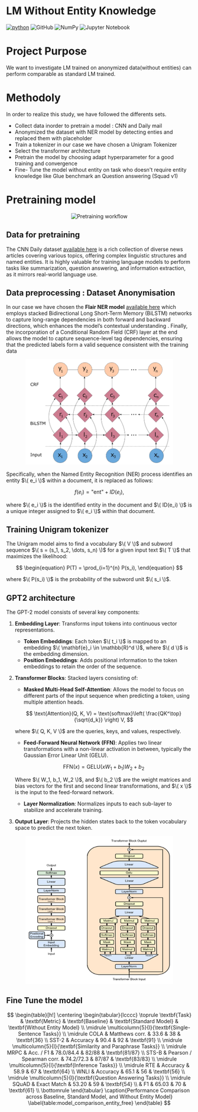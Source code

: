 # LM Without Entity Knowledge

[![python](https://img.shields.io/badge/Python-14354C?style=for-the-badge&logo=python&logoColor=white)](https://www.python.org)
![GitHub](https://img.shields.io/badge/github-%23121011.svg?style=for-the-badge&logo=github&logoColor=white)
![NumPy](https://img.shields.io/badge/numpy-%23013243.svg?style=for-the-badge&logo=numpy&logoColor=white)
![Jupyter Notebook](https://img.shields.io/badge/jupyter-%23FA0F00.svg?style=for-the-badge&logo=jupyter&logoColor=white)


# Project Purpose

We want to investigate LM trained on anonymized data(without entities) can perform comparable as standard LM trained.

# Methodoly

In order to realize this study, we have followed the differents sets.

- Collect data inorder to pretrain a model : CNN and Daily mail 
- Anonymized the dataset with NER model by detecting enties and replaced them with placeholder
- Train a tokenizer in our case we have chosen a Unigram Tokenizer
- Select the transformer architecture
- Pretrain the model by choosing adapt hyperparameter for a good training and convergence
- Fine- Tune the model without entity on task who doesn't require entity knowledge like Glue benchmark an Question answering (Squad v1)

# Pretraining model

<p align="center">
  <img src="images/Layer 5 (2).png" alt="Pretraining workflow" width="400"/>
</p>


## Data for pretraining
The CNN Daily dataset [available here](https://huggingface.co/datasets/abisee/cnn_dailymail?row=26) is a rich collection of diverse news articles covering various topics, offering complex linguistic structures and named entities. It is highly valuable for training language models to perform tasks like summarization, question answering, and information extraction, as it mirrors real-world language use.

## Data preprocessing : Dataset Anonymisation
 
In our case we have chosen the **Flair NER model** [available here](https://huggingface.co/flair/ner-english-ontonotes-large) which employs stacked Bidirectional Long Short-Term Memory (BiLSTM) networks to capture long-range dependencies in both forward and backward directions, which enhances the model’s contextual understanding . Finally, the incorporation of a Conditional Random Field (CRF) layer at the end allows the model to capture
sequence-level tag dependencies, ensuring that the predicted labels form a valid sequence consistent with the training data

<p align="center">
  <img src="images/bilstm_crf.png" alt="Architecture of a BiLSTM-CRF mode" width="400"/>
</p>

Specifically, when the Named Entity Recognition (NER) process identifies an entity $\( e_i \)$ within a document, it is replaced as follows:

$$
\begin{equation}
f(e_i) = \text{"ent"} + ID(e_i),
\end{equation}
$$

where $\( e_i \)$ is the identified entity in the document and $\( ID(e_i) \)$ is a unique integer assigned to $\( e_i \)$ within that document.


## Training Unigram tokenizer

The Unigram model aims to find a vocabulary $\( V \)$ and subword sequence $\( s = (s_1, s_2, \dots, s_n) \)$ for a given input text $\( T \)$ that maximizes the likelihood:

$$
\begin{equation}
P(T) = \prod_{i=1}^{n} P(s_i),
\end{equation}
$$

where $\( P(s_i) \)$ is the probability of the subword unit $\( s_i \)$.

## GPT2 architecture

The GPT-2 model consists of several key components:

1. **Embedding Layer**: Transforms input tokens into continuous vector representations.
    - **Token Embeddings**: Each token $\( t_i \)$ is mapped to an embedding $\( \mathbf{e}_i \in \mathbb{R}^d \)$, where $\( d \)$ is the embedding dimension.
    - **Position Embeddings**: Adds positional information to the token embeddings to retain the order of the sequence.

2. **Transformer Blocks**: Stacked layers consisting of:
    - **Masked Multi-Head Self-Attention**: Allows the model to focus on different parts of the input sequence when predicting a token, using multiple attention heads.

    $$
    \text{Attention}(Q, K, V) = \text{softmax}\left( \frac{QK^\top}{\sqrt{d_k}} \right) V,
    $$

    where $\( Q, K, V \)$ are the queries, keys, and values, respectively.

    - **Feed-Forward Neural Network (FFN)**: Applies two linear transformations with a non-linear activation in between, typically the Gaussian Error Linear Unit (GELU).
    
    $$
    \text{FFN}(x) = \text{GELU}(xW_1 + b_1)W_2 + b_2
    $$

    Where $\( W_1, b_1, W_2 \)$, and $\( b_2 \)$ are the weight matrices and bias vectors for the first and second linear transformations, and $\( x \)$ is the input to the feed-forward network.

    - **Layer Normalization**: Normalizes inputs to each sub-layer to stabilize and accelerate training.

3. **Output Layer**: Projects the hidden states back to the token vocabulary space to predict the next token.

<p align="center">
  <img src="images/Full_GPT_architecture.png" alt="GPT2 Architecture" width="400" height=400/>
</p>


##  Fine Tune the model 

$$
\begin{table}[h!]
\centering
\begin{tabular}{lcccc}
\toprule
\textbf{Task} & \textbf{Metric} & \textbf{Baseline} & \textbf{Standard Model} & \textbf{Without Entity Model} \\
\midrule
\multicolumn{5}{l}{\textbf{Single-Sentence Tasks}} \\
\midrule
COLA & Matthews corr. & 33.6 & 38 & \textbf{36} \\
SST-2 & Accuracy & 90.4 & 92 & \textbf{91} \\
\midrule
\multicolumn{5}{l}{\textbf{Similarity and Paraphrase Tasks}} \\
\midrule
MRPC & Acc. / F1 & 78.0/84.4 & 82/88 & \textbf{81/87} \\
STS-B & Pearson / Spearman corr. & 74.2/72.3 & 87/87 & \textbf{83/83} \\
\midrule
\multicolumn{5}{l}{\textbf{Inference Tasks}} \\
\midrule
RTE & Accuracy & 58.9 & 67 & \textbf{64} \\
WNLI & Accuracy & 65.1 & 56 & \textbf{56} \\
\midrule
\multicolumn{5}{l}{\textbf{Question Answering Tasks}} \\
\midrule
SQuAD & Exact Match & 53.20 & 59 & \textbf{54} \\
 & F1 & 65.03 & 70 & \textbf{61} \\
\bottomrule
\end{tabular}
\caption{Performance Comparison across Baseline, Standard Model, and Without Entity Model}
\label{table:model_comparison_entity_free}
\end{table}
$$